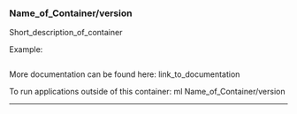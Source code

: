 

### Name_of_Container/version ###
Short_description_of_container

Example:
```
```

More documentation can be found here: link_to_documentation

To run applications outside of this container: ml Name_of_Container/version

----------------------------------
